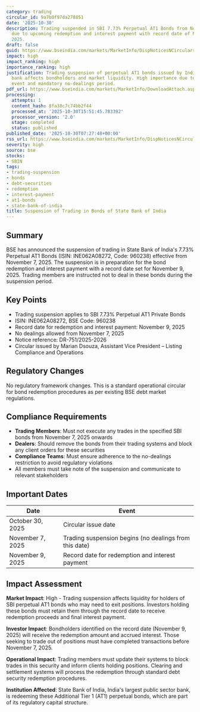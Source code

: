 ```yaml
---
category: trading
circular_id: 9a7b0f97da278851
date: '2025-10-30'
description: Trading suspended in SBI 7.73% Perpetual AT1 Bonds from November 7, 2025
  due to upcoming redemption and interest payment with record date of November 9,
  2025.
draft: false
guid: https://www.bseindia.com/markets/MarketInfo/DispNoticesNCirculars.aspx?Noticeid={541FC41B-29A2-47B2-A0F7-D42EF080F9C0}&noticeno=20251030-6&dt=10/30/2025&icount=6&totcount=57&flag=0
impact: high
impact_ranking: high
importance_ranking: high
justification: Trading suspension of perpetual AT1 bonds issued by India's largest
  bank affects bondholders and market liquidity. High importance due to redemption
  event and mandatory no-dealings period.
pdf_url: https://www.bseindia.com/markets/MarketInfo/DownloadAttach.aspx?id=20251030-6&attachedId=
processing:
  attempts: 1
  content_hash: 8fa38c7c74bb2f44
  processed_at: '2025-10-30T15:51:45.783392'
  processor_version: '2.0'
  stage: completed
  status: published
published_date: '2025-10-30T07:27:48+00:00'
rss_url: https://www.bseindia.com/markets/MarketInfo/DispNoticesNCirculars.aspx?Noticeid={541FC41B-29A2-47B2-A0F7-D42EF080F9C0}&noticeno=20251030-6&dt=10/30/2025&icount=6&totcount=57&flag=0
severity: high
source: bse
stocks:
- SBIN
tags:
- trading-suspension
- bonds
- debt-securities
- redemption
- interest-payment
- at1-bonds
- state-bank-of-india
title: Suspension of Trading in Bonds of State Bank of India
---
```


## Summary

BSE has announced the suspension of trading in State Bank of India's 7.73% Perpetual AT1 Bonds (ISIN: INE062A08272, Code: 960238) effective from November 7, 2025. The suspension is in preparation for the bond redemption and interest payment with a record date set for November 9, 2025. Trading members are instructed not to deal in these bonds during the suspension period.

## Key Points

- Trading suspension applies to SBI 7.73% Perpetual AT1 Private Bonds
- ISIN: INE062A08272, BSE Code: 960238
- Record date for redemption and interest payment: November 9, 2025
- No dealings allowed from November 7, 2025
- Notice reference: DR-751/2025-2026
- Circular issued by Marian Dsouza, Assistant Vice President – Listing Compliance and Operations

## Regulatory Changes

No regulatory framework changes. This is a standard operational circular for bond redemption procedures as per existing BSE debt market regulations.

## Compliance Requirements

- **Trading Members**: Must not execute any trades in the specified SBI bonds from November 7, 2025 onwards
- **Dealers**: Should remove the bonds from their trading systems and block any client orders for these securities
- **Compliance Teams**: Must ensure adherence to the no-dealings restriction to avoid regulatory violations
- All members must take note of the suspension and communicate to relevant stakeholders

## Important Dates

| Date | Event |
|------|-------|
| October 30, 2025 | Circular issue date |
| November 7, 2025 | Trading suspension begins (no dealings from this date) |
| November 9, 2025 | Record date for redemption and interest payment |

## Impact Assessment

**Market Impact**: High - Trading suspension affects liquidity for holders of SBI perpetual AT1 bonds who may need to exit positions. Investors holding these bonds must retain them through the record date to receive redemption proceeds and final interest payment.

**Investor Impact**: Bondholders identified on the record date (November 9, 2025) will receive the redemption amount and accrued interest. Those seeking to trade out of positions must have completed transactions before November 7, 2025.

**Operational Impact**: Trading members must update their systems to block trades in this security and inform clients holding positions. Clearing and settlement systems will process the redemption through standard debt security redemption procedures.

**Institution Affected**: State Bank of India, India's largest public sector bank, is redeeming these Additional Tier 1 (AT1) perpetual bonds, which are part of its regulatory capital structure.